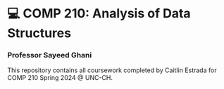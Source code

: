 # 💻 COMP 210: Analysis of Data Structures 
### Professor Sayeed Ghani 
This repository contains all coursework completed by Caitlin Estrada for COMP 210 Spring 2024 @ UNC-CH. 
